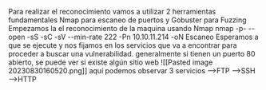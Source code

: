 Para realizar el reconocimiento vamos a utilizar 2 herramientas fundamentales Nmap para escaneo de puertos y Gobuster para Fuzzing
Empezamos la el reconocimiento de la maquina usando Nmap
nmap -p- --open -sS -sC -sV --min-rate 222 -Pn 10.10.11.214 -oN Escaneo
Esperamos a que se ejecute y nos fijamos en los servicios que va a encontrar para proceder a buscar una vulnerabilidad.
generalmente si tienen un puerto 80 abierto, se puede ver si existe algún sitio web
![[Pasted image 20230830160520.png]]
aquí podemos observar 3 servicios 
-->FTP
-->SSH 
-->HTTP


